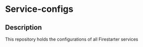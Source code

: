 # Service-configs

## Description

This repository holds the configurations of all Firestarter services

